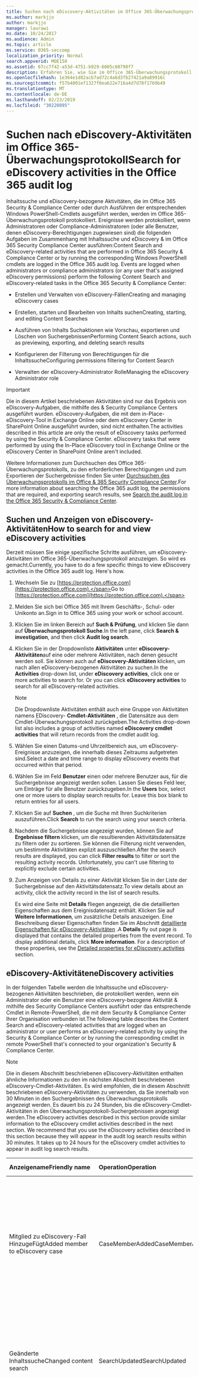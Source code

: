 ```yaml
---
title: Suchen nach eDiscovery-Aktivitäten im Office 365-Überwachungsprotokoll
ms.author: markjjo
author: markjjo
manager: laurawi
ms.date: 10/24/2017
ms.audience: Admin
ms.topic: article
ms.service: O365-seccomp
localization_priority: Normal
search.appverid: MOE150
ms.assetid: 67cc7f42-a53d-4751-b929-6005c80798f7
description: Erfahren Sie, wie Sie im Office 365-Überwachungsprotokoll nach Ereignissen suchen, die protokolliert werden, wenn Kompatibilitäts Administratoren Inhaltssuche und eDiscovery Case &amp; -Aufgaben im Security Compliance Center ausführen.
ms.openlocfilehash: 1e364e1d82acb7ad72c4a6d3fb27421a9a89916c
ms.sourcegitcommit: f57b4001ef1327f0ea622e716a4d7d78f1769b49
ms.translationtype: MT
ms.contentlocale: de-DE
ms.lasthandoff: 02/23/2019
ms.locfileid: "30220895"
---
```

# <a name="search-for-ediscovery-activities-in-the-office-365-audit-log"></a><span data-ttu-id="47566-103">Suchen nach eDiscovery-Aktivitäten im Office 365-Überwachungsprotokoll</span><span class="sxs-lookup"><span data-stu-id="47566-103">Search for eDiscovery activities in the Office 365 audit log</span></span>

<span data-ttu-id="47566-p101">Inhaltssuche und eDiscovery-bezogene Aktivitäten, die im Office 365 Security &amp; Compliance Center oder durch Ausführen der entsprechenden Windows PowerShell-Cmdlets ausgeführt werden, werden im Office 365-Überwachungsprotokoll protokolliert. Ereignisse werden protokolliert, wenn Administratoren oder Compliance-Administratoren (oder alle Benutzer, denen eDiscovery-Berechtigungen zugewiesen sind) die folgenden Aufgaben im Zusammenhang mit Inhaltssuche und eDiscovery &amp; im Office 365 Security Compliance Center ausführen:</span><span class="sxs-lookup"><span data-stu-id="47566-p101">Content Search and eDiscovery-related activities that are performed in Office 365 Security &amp; Compliance Center or by running the corresponding Windows PowerShell cmdlets are logged in the Office 365 audit log. Events are logged when administrators or compliance administrators (or any user that's assigned eDiscovery permissions) perform the following Content Search and eDiscovery-related tasks in the Office 365 Security &amp; Compliance Center:</span></span>
  
- <span data-ttu-id="47566-106">Erstellen und Verwalten von eDiscovery-Fällen</span><span class="sxs-lookup"><span data-stu-id="47566-106">Creating and managing eDiscovery cases</span></span>
    
- <span data-ttu-id="47566-107">Erstellen, starten und Bearbeiten von Inhalts suchen</span><span class="sxs-lookup"><span data-stu-id="47566-107">Creating, starting, and editing Content Searches</span></span>
    
- <span data-ttu-id="47566-108">Ausführen von Inhalts Suchaktionen wie Vorschau, exportieren und Löschen von Suchergebnissen</span><span class="sxs-lookup"><span data-stu-id="47566-108">Performing Content Search actions, such as previewing, exporting, and deleting search results</span></span>
    
- <span data-ttu-id="47566-109">Konfigurieren der Filterung von Berechtigungen für die Inhaltssuche</span><span class="sxs-lookup"><span data-stu-id="47566-109">Configuring permissions filtering for Content Search</span></span>
    
- <span data-ttu-id="47566-110">Verwalten der eDiscovery-Administrator Rolle</span><span class="sxs-lookup"><span data-stu-id="47566-110">Managing the eDiscovery Administrator role</span></span>
    
> [!IMPORTANT]
> <span data-ttu-id="47566-p102">Die in diesem Artikel beschriebenen Aktivitäten sind nur das Ergebnis von eDiscovery-Aufgaben, die mithilfe des &amp; Security Compliance Centers ausgeführt wurden. eDiscovery-Aufgaben, die mit dem in-Place-eDiscovery-Tool in Exchange Online oder dem eDiscovery Center in SharePoint Online ausgeführt wurden, sind nicht enthalten.</span><span class="sxs-lookup"><span data-stu-id="47566-p102">The activities described in this article are only the result of eDiscovery tasks performed by using the Security &amp; Compliance Center. eDiscovery tasks that were performed by using the In-Place eDiscovery tool in Exchange Online or the eDiscovery Center in SharePoint Online aren't included.</span></span> 
  
<span data-ttu-id="47566-113">Weitere Informationen zum Durchsuchen des Office 365-Überwachungsprotokolls, zu den erforderlichen Berechtigungen und zum Exportieren der Suchergebnisse finden Sie unter [Durchsuchen des Überwachungsprotokolls im Office &amp; 365 Security Compliance Center](search-the-audit-log-in-security-and-compliance.md).</span><span class="sxs-lookup"><span data-stu-id="47566-113">For more information about searching the Office 365 audit log, the permissions that are required, and exporting search results, see [Search the audit log in the Office 365 Security &amp; Compliance Center](search-the-audit-log-in-security-and-compliance.md).</span></span>
  
## <a name="how-to-search-for-and-view-ediscovery-activities"></a><span data-ttu-id="47566-114">Suchen und Anzeigen von eDiscovery-Aktivitäten</span><span class="sxs-lookup"><span data-stu-id="47566-114">How to search for and view eDiscovery activities</span></span>

<span data-ttu-id="47566-p103">Derzeit müssen Sie einige spezifische Schritte ausführen, um eDiscovery-Aktivitäten im Office 365-Überwachungsprotokoll anzuzeigen. So wird es gemacht.</span><span class="sxs-lookup"><span data-stu-id="47566-p103">Currently, you have to do a few specific things to view eDiscovery activities in the Office 365 audit log. Here's how.</span></span>
  
1. <span data-ttu-id="47566-117">Wechseln Sie zu [https://protection.office.com](https://protection.office.com).</span><span class="sxs-lookup"><span data-stu-id="47566-117">Go to [https://protection.office.com](https://protection.office.com).</span></span>
    
2. <span data-ttu-id="47566-118">Melden Sie sich bei Office 365 mit Ihrem Geschäfts-, Schul- oder Unikonto an.</span><span class="sxs-lookup"><span data-stu-id="47566-118">Sign in to Office 365 using your work or school account.</span></span>
    
3. <span data-ttu-id="47566-119">Klicken Sie im linken Bereich auf **Such &amp; Prüfung**, und klicken Sie dann auf **Überwachungsprotokoll Suche**.</span><span class="sxs-lookup"><span data-stu-id="47566-119">In the left pane, click **Search &amp; investigation**, and then click **Audit log search**.</span></span>
    
4. <span data-ttu-id="47566-p104">Klicken Sie in der Dropdownliste **Aktivitäten** unter **eDiscovery-Aktivitäten**auf eine oder mehrere Aktivitäten, nach denen gesucht werden soll. Sie können auch auf **eDiscovery-Aktivitäten** klicken, um nach allen eDiscovery-bezogenen Aktivitäten zu suchen.</span><span class="sxs-lookup"><span data-stu-id="47566-p104">In the **Activities** drop-down list, under **eDiscovery activities**, click one or more activities to search for. Or you can click **eDiscovery activities** to search for all eDiscovery-related activities.</span></span> 
    
    > [!NOTE]
    > <span data-ttu-id="47566-122">Die Dropdownliste Aktivitäten enthält auch eine Gruppe von Aktivitäten namens EDiscovery- **Cmdlet-Aktivitäten** , die Datensätze aus dem Cmdlet-Überwachungsprotokoll zurückgeben.</span><span class="sxs-lookup"><span data-stu-id="47566-122">The Activities drop-down list also includes a group of activities named **eDiscovery cmdlet activities** that will return records from the cmdlet audit log.</span></span> 
  
5.  <span data-ttu-id="47566-123">Wählen Sie einen Datums-und Uhrzeitbereich aus, um eDiscovery-Ereignisse anzuzeigen, die innerhalb dieses Zeitraums aufgetreten sind.</span><span class="sxs-lookup"><span data-stu-id="47566-123">Select a date and time range to display eDiscovery events that occurred within that period.</span></span> 
    
6. <span data-ttu-id="47566-p105">Wählen Sie im Feld **Benutzer** einen oder mehrere Benutzer aus, für die Suchergebnisse angezeigt werden sollen. Lassen Sie dieses Feld leer, um Einträge für alle Benutzer zurückzugeben.</span><span class="sxs-lookup"><span data-stu-id="47566-p105">In the **Users** box, select one or more users to display search results for. Leave this box blank to return entries for all users.</span></span> 
    
7. <span data-ttu-id="47566-126">Klicken Sie auf **Suchen** , um die Suche mit Ihren Suchkriterien auszuführen.</span><span class="sxs-lookup"><span data-stu-id="47566-126">Click **Search** to run the search using your search criteria.</span></span> 
    
8. <span data-ttu-id="47566-p106">Nachdem die Suchergebnisse angezeigt wurden, können Sie auf **Ergebnisse filtern** klicken, um die resultierenden Aktivitätsdatensätze zu filtern oder zu sortieren. Sie können die Filterung nicht verwenden, um bestimmte Aktivitäten explizit auszuschließen.</span><span class="sxs-lookup"><span data-stu-id="47566-p106">After the search results are displayed, you can click **Filter results** to filter or sort the resulting activity records. Unfortunately, you can't use filtering to explicitly exclude certain activities.</span></span> 
    
9. <span data-ttu-id="47566-129">Zum Anzeigen von Details zu einer Aktivität klicken Sie in der Liste der Suchergebnisse auf den Aktivitätsdatensatz.</span><span class="sxs-lookup"><span data-stu-id="47566-129">To view details about an activity, click the activity record in the list of search results.</span></span> 
    
    <span data-ttu-id="47566-p107">Es wird eine Seite mit **Details** fliegen angezeigt, die die detaillierten Eigenschaften aus dem Ereignisdatensatz enthält. Klicken Sie auf **Weitere Informationen**, um zusätzliche Details anzuzeigen. Eine Beschreibung dieser Eigenschaften finden Sie im Abschnitt [detaillierte Eigenschaften für eDiscovery-Aktivitäten](#detailed-properties-for-ediscovery-activities) .</span><span class="sxs-lookup"><span data-stu-id="47566-p107">A **Details** fly out page is displayed that contains the detailed properties from the event record. To display additional details, click **More information**. For a description of these properties, see the [Detailed properties for eDiscovery activities](#detailed-properties-for-ediscovery-activities) section.</span></span> 

  
## <a name="ediscovery-activities"></a><span data-ttu-id="47566-133">eDiscovery-Aktivitäten</span><span class="sxs-lookup"><span data-stu-id="47566-133">eDiscovery activities</span></span>

<span data-ttu-id="47566-134">In der folgenden Tabelle werden die Inhaltssuche und eDiscovery-bezogenen Aktivitäten beschrieben, die protokolliert werden, wenn ein Administrator oder ein Benutzer eine eDiscovery-bezogene Aktivität &amp; mithilfe des Security Compliance Centers ausführt oder das entsprechende Cmdlet in Remote-PowerShell, die mit dem Security &amp; Compliance Center Ihrer Organisation verbunden ist.</span><span class="sxs-lookup"><span data-stu-id="47566-134">The following table describes the Content Search and eDiscovery-related activities that are logged when an administrator or user performs an eDiscovery-related activity by using the Security &amp; Compliance Center or by running the corresponding cmdlet in remote PowerShell that's connected to your organization's Security &amp; Compliance Center.</span></span> 
  
> [!NOTE]
> <span data-ttu-id="47566-p108">Die in diesem Abschnitt beschriebenen eDiscovery-Aktivitäten enthalten ähnliche Informationen zu den im nächsten Abschnitt beschriebenen eDiscovery-Cmdlet-Aktivitäten. Es wird empfohlen, die in diesem Abschnitt beschriebenen eDiscovery-Aktivitäten zu verwenden, da Sie innerhalb von 30 Minuten in den Suchergebnissen des Überwachungsprotokolls angezeigt werden. Es dauert bis zu 24 Stunden, bis die eDiscovery-Cmdlet-Aktivitäten in den Überwachungsprotokoll-Suchergebnissen angezeigt werden.</span><span class="sxs-lookup"><span data-stu-id="47566-p108">The eDiscovery activities described in this section provide similar information to the eDiscovery cmdlet activities described in the next section. We recommend that you use the eDiscovery activities described in this section because they will appear in the audit log search results within 30 minutes. It takes up to 24 hours for the eDiscovery cmdlet activities to appear in audit log search results.</span></span> 
  
|<span data-ttu-id="47566-138">**Anzeigename**</span><span class="sxs-lookup"><span data-stu-id="47566-138">**Friendly name**</span></span>|<span data-ttu-id="47566-139">**Operation**</span><span class="sxs-lookup"><span data-stu-id="47566-139">**Operation**</span></span>|<span data-ttu-id="47566-140">**Entsprechendes Cmdlet**</span><span class="sxs-lookup"><span data-stu-id="47566-140">**Corresponding cmdlet**</span></span>|<span data-ttu-id="47566-141">**Beschreibung**</span><span class="sxs-lookup"><span data-stu-id="47566-141">**Description**</span></span>|
|:-----|:-----|:-----|:-----|
|<span data-ttu-id="47566-142">Mitglied zu eDiscovery-Fall HinzugeFügt</span><span class="sxs-lookup"><span data-stu-id="47566-142">Added member to eDiscovery case</span></span>  <br/> |<span data-ttu-id="47566-143">CaseMemberAdded</span><span class="sxs-lookup"><span data-stu-id="47566-143">CaseMemberAdded</span></span>  <br/> |<span data-ttu-id="47566-144">Add-ComplianceCaseMember</span><span class="sxs-lookup"><span data-stu-id="47566-144">Add-ComplianceCaseMember</span></span>  <br/> |<span data-ttu-id="47566-p109">Ein Benutzer wurde als Mitglied eines eDiscovery-Falls hinzugefügt. Als Mitglied eines Falls kann ein Benutzer verschiedene fallbezogene Aufgaben ausführen, je nachdem, ob ihm die erforderlichen Berechtigungen zugewiesen wurden.</span><span class="sxs-lookup"><span data-stu-id="47566-p109">A user was added as a member of an eDiscovery case. As a member of a case, a user can perform various case-related tasks depending on whether they have been assigned the necessary permissions.</span></span>  <br/> |
|<span data-ttu-id="47566-147">Geänderte Inhaltssuche</span><span class="sxs-lookup"><span data-stu-id="47566-147">Changed content search</span></span>  <br/> |<span data-ttu-id="47566-148">SearchUpdated</span><span class="sxs-lookup"><span data-stu-id="47566-148">SearchUpdated</span></span>  <br/> |<span data-ttu-id="47566-149">Set-ComplianceSearch</span><span class="sxs-lookup"><span data-stu-id="47566-149">Set-ComplianceSearch</span></span>  <br/> |<span data-ttu-id="47566-p110">Eine vorhandene Inhaltssuche wurde geändert. Zu den Änderungen gehört das Hinzufügen oder Entfernen von Inhaltsspeicherorten oder das Bearbeiten der Suchabfrage.</span><span class="sxs-lookup"><span data-stu-id="47566-p110">An existing content search was changed. Changes can include adding or removing content locations or editing the search query.</span></span>  <br/> |
|<span data-ttu-id="47566-152">Geänderte eDiscovery-Administrator Mitgliedschaft</span><span class="sxs-lookup"><span data-stu-id="47566-152">Changed eDiscovery administrator membership</span></span>  <br/> |<span data-ttu-id="47566-153">CaseAdminUpdated</span><span class="sxs-lookup"><span data-stu-id="47566-153">CaseAdminUpdated</span></span>  <br/> |<span data-ttu-id="47566-154">Update-eDiscoveryCaseAdmin</span><span class="sxs-lookup"><span data-stu-id="47566-154">Update-eDiscoveryCaseAdmin</span></span>  <br/> |<span data-ttu-id="47566-p111">Die Liste der eDiscovery-Administratoren in Ihrer Organisation wurde geändert. Diese Aktivität wird protokolliert, wenn die Liste der eDiscovery-Administratoren durch eine Gruppe neuer Benutzer ersetzt wird. Wenn ein einzelner Benutzer hinzugefügt oder entfernt wird, wird der CaseAdminAdded-Vorgang protokolliert.</span><span class="sxs-lookup"><span data-stu-id="47566-p111">The list of eDiscovery Administrators in your organization was changed. This activity is logged when the list of eDiscovery Administrators is replaced with a group of new users. If a single user is added or removed, the CaseAdminAdded operation is logged.</span></span>  <br/> |
|<span data-ttu-id="47566-158">Geänderter eDiscovery-Fall</span><span class="sxs-lookup"><span data-stu-id="47566-158">Changed eDiscovery case</span></span>  <br/> |<span data-ttu-id="47566-159">CaseUpdated</span><span class="sxs-lookup"><span data-stu-id="47566-159">CaseUpdated</span></span>  <br/> |<span data-ttu-id="47566-160">Set-ComplianceCase</span><span class="sxs-lookup"><span data-stu-id="47566-160">Set-ComplianceCase</span></span>  <br/> |<span data-ttu-id="47566-p112">Ein eDiscovery-Fall wurde geändert. Zu den Änderungen gehört das Schließen eines geöffneten Falls oder das erneute Öffnen eines geschlossenen Falls.</span><span class="sxs-lookup"><span data-stu-id="47566-p112">An eDiscovery case was changed. Changes include closing an open case or re-opening a closed case.</span></span>  <br/> |
|<span data-ttu-id="47566-163">Geänderte eDiscovery-Fall Mitgliedschaft</span><span class="sxs-lookup"><span data-stu-id="47566-163">Changed eDiscovery case membership</span></span>  <br/> |<span data-ttu-id="47566-164">CaseMemberUpdated</span><span class="sxs-lookup"><span data-stu-id="47566-164">CaseMemberUpdated</span></span>  <br/> |<span data-ttu-id="47566-165">Update-ComplianceCaseMember</span><span class="sxs-lookup"><span data-stu-id="47566-165">Update-ComplianceCaseMember</span></span>  <br/> |<span data-ttu-id="47566-p113">Die Mitgliedschaftsliste eines eDiscovery-Falls wurde geändert. Diese Aktivität wird protokolliert, wenn alle Mitglieder durch eine Gruppe neuer Benutzer ersetzt werden. Wenn ein einzelnes Element hinzugefügt oder entfernt wird, wird CaseMemberAdded-oder CaseMemberRemoved-Vorgang protokolliert.</span><span class="sxs-lookup"><span data-stu-id="47566-p113">The membership list of an eDiscovery case was changed. This activity is logged when all members are replaced with a group of new users. If a single member is added or removed, CaseMemberAdded or CaseMemberRemoved operation is logged.</span></span>  <br/> |
|<span data-ttu-id="47566-169">Filter für geänderte Suchberechtigungen</span><span class="sxs-lookup"><span data-stu-id="47566-169">Changed search permissions filter</span></span>  <br/> |<span data-ttu-id="47566-170">SearchPermissionUpdated</span><span class="sxs-lookup"><span data-stu-id="47566-170">SearchPermissionUpdated</span></span>  <br/> |<span data-ttu-id="47566-171">Set-ComplianceSecurityFilter</span><span class="sxs-lookup"><span data-stu-id="47566-171">Set-ComplianceSecurityFilter</span></span>  <br/> |<span data-ttu-id="47566-172">Ein Filter für Suchberechtigungen wurde geändert.</span><span class="sxs-lookup"><span data-stu-id="47566-172">A search permissions filter was changed.</span></span>  <br/> |
|<span data-ttu-id="47566-173">Geänderte Suchabfrage für eDiscovery Case Hold</span><span class="sxs-lookup"><span data-stu-id="47566-173">Changed search query for eDiscovery case hold</span></span>  <br/> |<span data-ttu-id="47566-174">HoldUpdated</span><span class="sxs-lookup"><span data-stu-id="47566-174">HoldUpdated</span></span>  <br/> |<span data-ttu-id="47566-175">Set-CaseHoldRule</span><span class="sxs-lookup"><span data-stu-id="47566-175">Set-CaseHoldRule</span></span>  <br/> |<span data-ttu-id="47566-p114">Eine abfragebasierte Aufbewahrung, die einem eDiscovery-Fall zugeordnet ist, wurde geändert. Zu den möglichen Änderungen gehört das Bearbeiten der Abfrage oder des Datumsbereichs für eine abfragebasierte Aufbewahrung.</span><span class="sxs-lookup"><span data-stu-id="47566-p114">A query-based hold associated with an eDiscovery case was changed. Possible changes include editing the query or date range for a query-based hold.</span></span>  <br/> |
|<span data-ttu-id="47566-178">Inhaltssuche-Vorschau Element heruntergeladen</span><span class="sxs-lookup"><span data-stu-id="47566-178">Content search preview item downloaded</span></span>  <br/> |<span data-ttu-id="47566-179">PreviewItemDownloaded</span><span class="sxs-lookup"><span data-stu-id="47566-179">PreviewItemDownloaded</span></span>  <br/> |<span data-ttu-id="47566-180">Nicht zutreffend</span><span class="sxs-lookup"><span data-stu-id="47566-180">N/A</span></span>  <br/> |<span data-ttu-id="47566-181">Ein Benutzer hat ein Element auf seinen lokalen Computer heruntergeladen (durch Klicken auf den Link zum **herunterladen des ursprünglichen Elements** ), wenn die Vorschau der Suchergebnisse angezeigt wird.</span><span class="sxs-lookup"><span data-stu-id="47566-181">A user downloaded an item to their local computer (by clicking the **Download original item** link) when previewing search results.</span></span>  <br/> |
|<span data-ttu-id="47566-182">Element der Inhaltssuche (Vorschau)</span><span class="sxs-lookup"><span data-stu-id="47566-182">Content search preview item listed</span></span>  <br/> |<span data-ttu-id="47566-183">PreviewItemListed</span><span class="sxs-lookup"><span data-stu-id="47566-183">PreviewItemListed</span></span>  <br/> |<span data-ttu-id="47566-184">Nicht zutreffend</span><span class="sxs-lookup"><span data-stu-id="47566-184">N/A</span></span>  <br/> |<span data-ttu-id="47566-185">Ein Benutzer hat auf **Vorschau der Such** Ergebnisse geklickt, um die Seite Vorschau der Suchergebnisse anzuzeigen, in der bis zu 1000 Elemente aus den Ergebnissen einer Inhaltssuche aufgelistet werden.</span><span class="sxs-lookup"><span data-stu-id="47566-185">A user clicked **Preview search results** to display the preview search results page, which lists up to 1000 items from the results of a Content Search.</span></span>  <br/> |
|<span data-ttu-id="47566-186">Vorschau Element der Inhaltssuche angezeigt</span><span class="sxs-lookup"><span data-stu-id="47566-186">Content search preview item viewed</span></span>  <br/> |<span data-ttu-id="47566-187">PreviewItemRendered</span><span class="sxs-lookup"><span data-stu-id="47566-187">PreviewItemRendered</span></span>  <br/> |<span data-ttu-id="47566-188">Nicht zutreffend</span><span class="sxs-lookup"><span data-stu-id="47566-188">N/A</span></span>  <br/> |<span data-ttu-id="47566-189">Ein eDiscovery-Manager hat ein Element durch Klicken bei der Vorschau der Suchergebnisse angezeigt.</span><span class="sxs-lookup"><span data-stu-id="47566-189">An eDiscovery manager viewed an item by clicking it when previewing search results.</span></span>  <br/> |
|<span data-ttu-id="47566-190">Erstellte Inhaltssuche</span><span class="sxs-lookup"><span data-stu-id="47566-190">Created content search</span></span>  <br/> |<span data-ttu-id="47566-191">SearchCreated</span><span class="sxs-lookup"><span data-stu-id="47566-191">SearchCreated</span></span>  <br/> |<span data-ttu-id="47566-192">New-ComplianceSearch</span><span class="sxs-lookup"><span data-stu-id="47566-192">New-ComplianceSearch</span></span>  <br/> |<span data-ttu-id="47566-193">Es wurde eine neue Inhaltssuche erstellt.</span><span class="sxs-lookup"><span data-stu-id="47566-193">A new content search was created.</span></span>  <br/> |
|<span data-ttu-id="47566-194">Erstellter eDiscovery-Administrator</span><span class="sxs-lookup"><span data-stu-id="47566-194">Created eDiscovery administrator</span></span>  <br/> |<span data-ttu-id="47566-195">CaseAdminAdded</span><span class="sxs-lookup"><span data-stu-id="47566-195">CaseAdminAdded</span></span>  <br/> |<span data-ttu-id="47566-196">Add-eDiscoveryCaseAdmin</span><span class="sxs-lookup"><span data-stu-id="47566-196">Add-eDiscoveryCaseAdmin</span></span>  <br/> |<span data-ttu-id="47566-197">Ein Benutzer wurde als eDiscovery-Administrator in der Organisation hinzugefügt.</span><span class="sxs-lookup"><span data-stu-id="47566-197">A user was added as an eDiscovery Administrator in the organization.</span></span>  <br/> |
|<span data-ttu-id="47566-198">Erstellter eDiscovery-Fall</span><span class="sxs-lookup"><span data-stu-id="47566-198">Created eDiscovery case</span></span>  <br/> |<span data-ttu-id="47566-199">CaseAdded</span><span class="sxs-lookup"><span data-stu-id="47566-199">CaseAdded</span></span>  <br/> |<span data-ttu-id="47566-200">New-ComplianceCase</span><span class="sxs-lookup"><span data-stu-id="47566-200">New-ComplianceCase</span></span>  <br/> |<span data-ttu-id="47566-p115">Ein eDiscovery-Fall wurde erstellt. Wenn ein Fall erstellt wird, müssen Sie ihm nur einen Namen geben. Weitere fallbezogene Aufgaben wie das Hinzufügen von Elementen, das Erstellen von Haltebereichen und das Erstellen von Inhalts suchen, die mit dem Fall verbunden sind, führen dazu, dass zusätzliche Ereignisse protokolliert werden.</span><span class="sxs-lookup"><span data-stu-id="47566-p115">An eDiscovery case was created. When a case is created, you only have to give it a name. Other case-related tasks such as adding members, creating holds, and creating content searches associated with the case result in additional events being logged.</span></span>  <br/> |
|<span data-ttu-id="47566-204">Filter für erstellte Suchberechtigungen</span><span class="sxs-lookup"><span data-stu-id="47566-204">Created search permissions filter</span></span>  <br/> |<span data-ttu-id="47566-205">SearchPermissionCreated</span><span class="sxs-lookup"><span data-stu-id="47566-205">SearchPermissionCreated</span></span>  <br/> |<span data-ttu-id="47566-206">New-ComplianceSecurityFilter</span><span class="sxs-lookup"><span data-stu-id="47566-206">New-ComplianceSecurityFilter</span></span>  <br/> |<span data-ttu-id="47566-207">Ein Filter für Suchberechtigungen wurde erstellt.</span><span class="sxs-lookup"><span data-stu-id="47566-207">A search permissions filter was created.</span></span>  <br/> |
|<span data-ttu-id="47566-208">Erstellte Suchabfrage für eDiscovery Case Hold</span><span class="sxs-lookup"><span data-stu-id="47566-208">Created search query for eDiscovery case hold</span></span>  <br/> |<span data-ttu-id="47566-209">HoldCreated</span><span class="sxs-lookup"><span data-stu-id="47566-209">HoldCreated</span></span>  <br/> |<span data-ttu-id="47566-210">New-CaseHoldRule</span><span class="sxs-lookup"><span data-stu-id="47566-210">New-CaseHoldRule</span></span>  <br/> |<span data-ttu-id="47566-211">Es wurde eine abfragebasierte Aufbewahrungszeit erstellt, die einem eDiscovery-Fall zugeordnet ist.</span><span class="sxs-lookup"><span data-stu-id="47566-211">A query-based hold associated with an eDiscovery case was created.</span></span>  <br/> |
|<span data-ttu-id="47566-212">Gelöschte Inhaltssuche</span><span class="sxs-lookup"><span data-stu-id="47566-212">Deleted content search</span></span>  <br/> |<span data-ttu-id="47566-213">SearchRemoved</span><span class="sxs-lookup"><span data-stu-id="47566-213">SearchRemoved</span></span>  <br/> |<span data-ttu-id="47566-214">Remove-ComplianceSearch</span><span class="sxs-lookup"><span data-stu-id="47566-214">Remove-ComplianceSearch</span></span>  <br/> |<span data-ttu-id="47566-215">Eine vorhandene Inhaltssuche wurde gelöscht.</span><span class="sxs-lookup"><span data-stu-id="47566-215">An existing content search was deleted.</span></span>  <br/> |
|<span data-ttu-id="47566-216">Gelöschter eDiscovery-Administrator</span><span class="sxs-lookup"><span data-stu-id="47566-216">Deleted eDiscovery administrator</span></span>  <br/> |<span data-ttu-id="47566-217">CaseAdminRemoved</span><span class="sxs-lookup"><span data-stu-id="47566-217">CaseAdminRemoved</span></span>  <br/> |<span data-ttu-id="47566-218">Remove-eDiscoveryCaseAdmin</span><span class="sxs-lookup"><span data-stu-id="47566-218">Remove-eDiscoveryCaseAdmin</span></span>  <br/> |<span data-ttu-id="47566-219">Ein eDiscovery-Administrator wurde aus Ihrer Organisation gelöscht.</span><span class="sxs-lookup"><span data-stu-id="47566-219">An eDiscovery Administrator was deleted from your organization.</span></span>  <br/> |
|<span data-ttu-id="47566-220">Gelöschter eDiscovery-Fall</span><span class="sxs-lookup"><span data-stu-id="47566-220">Deleted eDiscovery case</span></span>  <br/> |<span data-ttu-id="47566-221">CaseRemoved</span><span class="sxs-lookup"><span data-stu-id="47566-221">CaseRemoved</span></span>  <br/> |<span data-ttu-id="47566-222">Remove-ComplianceCase</span><span class="sxs-lookup"><span data-stu-id="47566-222">Remove-ComplianceCase</span></span>  <br/> |<span data-ttu-id="47566-p116">Ein eDiscovery-Fall wurde gelöscht. Beachten Sie, dass jeder mit der Anfrage verknüpfte Aufbewahrungsbereich entfernt werden muss, bevor der Fall gelöscht werden kann.</span><span class="sxs-lookup"><span data-stu-id="47566-p116">An eDiscovery case was deleted. Note that any hold associated with the case has to be removed before the case can be deleted.</span></span>  <br/> |
|<span data-ttu-id="47566-225">Filter für gelöschte Suchberechtigungen</span><span class="sxs-lookup"><span data-stu-id="47566-225">Deleted search permissions filter</span></span>  <br/> |<span data-ttu-id="47566-226">SearchPermissionRemoved</span><span class="sxs-lookup"><span data-stu-id="47566-226">SearchPermissionRemoved</span></span>  <br/> |<span data-ttu-id="47566-227">Remove-ComplianceSecurityFilter</span><span class="sxs-lookup"><span data-stu-id="47566-227">Remove-ComplianceSecurityFilter</span></span>  <br/> |<span data-ttu-id="47566-228">Ein Filter für Suchberechtigungen wurde gelöscht.</span><span class="sxs-lookup"><span data-stu-id="47566-228">A search permissions filter was deleted.</span></span>  <br/> |
|<span data-ttu-id="47566-229">Gelöschte Suchabfrage für eDiscovery Case Hold</span><span class="sxs-lookup"><span data-stu-id="47566-229">Deleted search query for eDiscovery case hold</span></span>  <br/> |<span data-ttu-id="47566-230">HoldRemoved</span><span class="sxs-lookup"><span data-stu-id="47566-230">HoldRemoved</span></span>  <br/> |<span data-ttu-id="47566-231">Remove-CaseHoldRule</span><span class="sxs-lookup"><span data-stu-id="47566-231">Remove-CaseHoldRule</span></span>  <br/> |<span data-ttu-id="47566-p117">Ein abfragebasierter Speicher, der einem eDiscovery-Fall zugeordnet ist, wurde gelöscht. Das Entfernen der Abfrage aus dem Haltebereich ist häufig das Ergebnis des Löschens eines haltebereichs. Wenn ein Hold-oder eine Hold-Abfrage gelöscht wird, werden die in der Warteschleife befindlichen inhaltsspeicherorte freigegeben.</span><span class="sxs-lookup"><span data-stu-id="47566-p117">A query-based hold associated with an eDiscovery case was deleted. Removing the query from the hold is often the result of deleting a hold. When a hold or a hold query are deleted, the content locations that were on hold are released.</span></span>  <br/> |
|<span data-ttu-id="47566-235">HeruntergeLadener Export der Inhaltssuche</span><span class="sxs-lookup"><span data-stu-id="47566-235">Downloaded export of content search</span></span>  <br/> |<span data-ttu-id="47566-236">SearchExportDownloaded</span><span class="sxs-lookup"><span data-stu-id="47566-236">SearchExportDownloaded</span></span>  <br/> |<span data-ttu-id="47566-237">Nicht zutreffend</span><span class="sxs-lookup"><span data-stu-id="47566-237">N/A</span></span>  <br/> |<span data-ttu-id="47566-p118">Ein Benutzer hat die Ergebnisse einer Inhaltssuche auf den lokalen Computer heruntergeladen. Beachten Sie, dass ein **gestarteter Export der Inhaltssuche** initiiert werden muss, bevor Suchergebnisse heruntergeladen werden können.</span><span class="sxs-lookup"><span data-stu-id="47566-p118">A user downloaded the results of a content search to their local computer. Note that a **Started export of content search** activity has to be initiated before search results can be downloaded.  </span></span><br/> |
|<span data-ttu-id="47566-240">Vorschau der Ergebnisse der Inhaltssuche</span><span class="sxs-lookup"><span data-stu-id="47566-240">Previewed results of content search</span></span>  <br/> |<span data-ttu-id="47566-241">SearchPreviewed</span><span class="sxs-lookup"><span data-stu-id="47566-241">SearchPreviewed</span></span>  <br/> |<span data-ttu-id="47566-242">Nicht zutreffend</span><span class="sxs-lookup"><span data-stu-id="47566-242">N/A</span></span>  <br/> |<span data-ttu-id="47566-243">Ein Benutzer hat eine Vorschau der Ergebnisse einer Inhaltssuche angezeigt.</span><span class="sxs-lookup"><span data-stu-id="47566-243">A user previewed the results of a content search.</span></span>  <br/> |
|<span data-ttu-id="47566-244">Bereinigte Ergebnisse der Inhaltssuche</span><span class="sxs-lookup"><span data-stu-id="47566-244">Purged results of content search</span></span>  <br/> |<span data-ttu-id="47566-245">SearchResultsPurged</span><span class="sxs-lookup"><span data-stu-id="47566-245">SearchResultsPurged</span></span>  <br/> |<span data-ttu-id="47566-246">New-ComplianceSearchAction</span><span class="sxs-lookup"><span data-stu-id="47566-246">New-ComplianceSearchAction</span></span>  <br/> |<span data-ttu-id="47566-247">Ein Benutzer hat die Ergebnisse einer Inhaltssuche gelöscht, indem er den Befehl **New-ComplianceSearchAction-Purge** ausführt.</span><span class="sxs-lookup"><span data-stu-id="47566-247">A user purged the results of a Content Search by running the **New-ComplianceSearchAction -Purge** command.</span></span>  <br/> |
|<span data-ttu-id="47566-248">Analyse der Inhaltssuche entfernt</span><span class="sxs-lookup"><span data-stu-id="47566-248">Removed analysis of content search</span></span>  <br/> |<span data-ttu-id="47566-249">RemovedSearchResultsSentToZoom</span><span class="sxs-lookup"><span data-stu-id="47566-249">RemovedSearchResultsSentToZoom</span></span>  <br/> |<span data-ttu-id="47566-250">Remove-ComplianceSearchAction</span><span class="sxs-lookup"><span data-stu-id="47566-250">Remove-ComplianceSearchAction</span></span>  <br/> |<span data-ttu-id="47566-p119">Eine Inhaltssuche Prepare-Aktion (zur Vorbereitung der Suchergebnisse für Office 365 Advanced eDiscovery) wurde gelöscht. Wenn die Vorbereitungs Aktion weniger als zwei Wochen alt war, wurden die Suchergebnisse, die für Advanced eDiscovery vorbereitet wurden, aus dem Microsoft Azure-Speicherbereich gelöscht. Wenn die Vorbereitungs Aktion älter als 2 Wochen war, gibt dieses Ereignis an, dass nur die entsprechende Vorbereitungs Aktion gelöscht wurde.</span><span class="sxs-lookup"><span data-stu-id="47566-p119">A content search prepare action (to prepare search results for Office 365 Advanced eDiscovery) was deleted. If the preparation action was less than two weeks old, the search results that were prepared for Advanced eDiscovery were deleted from the Microsoft Azure storage area. If the preparation action was older than 2 weeks, then this event indicates that only the corresponding preparation action was deleted.</span></span>  <br/> |
|<span data-ttu-id="47566-254">Export der Inhaltssuche entfernt</span><span class="sxs-lookup"><span data-stu-id="47566-254">Removed export of content search</span></span>  <br/> |<span data-ttu-id="47566-255">RemovedSearchExported</span><span class="sxs-lookup"><span data-stu-id="47566-255">RemovedSearchExported</span></span>  <br/> |<span data-ttu-id="47566-256">Remove-ComplianceSearchAction</span><span class="sxs-lookup"><span data-stu-id="47566-256">Remove-ComplianceSearchAction</span></span>  <br/> |<span data-ttu-id="47566-p120">Eine Exportaktion für Inhaltssuche wurde gelöscht. Wenn die Exportaktion weniger als zwei Wochen alt war, wurden die Suchergebnisse, die in den Microsoft Azure-Speicherbereich hochgeladen wurden, gelöscht. Wenn die Exportaktion älter als 2 Wochen war, gibt dieses Ereignis an, dass nur die entsprechende Exportaktion gelöscht wurde.</span><span class="sxs-lookup"><span data-stu-id="47566-p120">A content search export action was deleted. If the export action was less than two weeks old, the search results that were uploaded to the Microsoft Azure storage area were deleted. If the export action was older than 2 weeks, then this event indicates that only the corresponding export action was deleted.</span></span>  <br/> |
|<span data-ttu-id="47566-260">Entferntes Element aus eDiscovery-Fall</span><span class="sxs-lookup"><span data-stu-id="47566-260">Removed member from eDiscovery case</span></span>  <br/> |<span data-ttu-id="47566-261">CaseMemberRemoved</span><span class="sxs-lookup"><span data-stu-id="47566-261">CaseMemberRemoved</span></span>  <br/> |<span data-ttu-id="47566-262">Remove-ComplianceCaseMember</span><span class="sxs-lookup"><span data-stu-id="47566-262">Remove-ComplianceCaseMember</span></span>  <br/> |<span data-ttu-id="47566-263">Ein Benutzer wurde als Mitglied eines eDiscovery-Falls entfernt.</span><span class="sxs-lookup"><span data-stu-id="47566-263">A user was removed as a member of an eDiscovery case.</span></span>  <br/> |
|<span data-ttu-id="47566-264">Vorschau Ergebnisse der Inhaltssuche entfernt</span><span class="sxs-lookup"><span data-stu-id="47566-264">Removed preview results of content search</span></span>  <br/> |<span data-ttu-id="47566-265">RemovedSearchPreviewed</span><span class="sxs-lookup"><span data-stu-id="47566-265">RemovedSearchPreviewed</span></span>  <br/> |<span data-ttu-id="47566-266">Remove-ComplianceSearchAction</span><span class="sxs-lookup"><span data-stu-id="47566-266">Remove-ComplianceSearchAction</span></span>  <br/> |<span data-ttu-id="47566-267">Eine Vorschau Aktion der Inhaltssuche wurde gelöscht.</span><span class="sxs-lookup"><span data-stu-id="47566-267">A content search preview action was deleted.</span></span>  <br/> |
|<span data-ttu-id="47566-268">Entfernen der Aufräumaktion für die Inhaltssuche</span><span class="sxs-lookup"><span data-stu-id="47566-268">Removed purge action performed on content search</span></span>  <br/> |<span data-ttu-id="47566-269">RemovedSearchResultsPurged</span><span class="sxs-lookup"><span data-stu-id="47566-269">RemovedSearchResultsPurged</span></span>  <br/> |<span data-ttu-id="47566-270">Remove-ComplianceSearchAction</span><span class="sxs-lookup"><span data-stu-id="47566-270">Remove-ComplianceSearchAction</span></span>  <br/> |<span data-ttu-id="47566-271">Eine Inhaltssuche-Löschaktion wurde gelöscht.</span><span class="sxs-lookup"><span data-stu-id="47566-271">A content search purge action was deleted.</span></span>  <br/> |
|<span data-ttu-id="47566-272">Suchbericht entfernt</span><span class="sxs-lookup"><span data-stu-id="47566-272">Removed search report</span></span>  <br/> |<span data-ttu-id="47566-273">SearchReportRemoved</span><span class="sxs-lookup"><span data-stu-id="47566-273">SearchReportRemoved</span></span>  <br/> |<span data-ttu-id="47566-274">Remove-ComplianceSearchAction</span><span class="sxs-lookup"><span data-stu-id="47566-274">Remove-ComplianceSearchAction</span></span>  <br/> |<span data-ttu-id="47566-275">Die Aktion Exportbericht für Inhaltssuche wurde gelöscht.</span><span class="sxs-lookup"><span data-stu-id="47566-275">A content search export report action was deleted.</span></span>  <br/> |
|<span data-ttu-id="47566-276">Analyse der Inhaltssuche gestartet</span><span class="sxs-lookup"><span data-stu-id="47566-276">Started analysis of content search</span></span>  <br/> |<span data-ttu-id="47566-277">SearchResultsSentToZoom</span><span class="sxs-lookup"><span data-stu-id="47566-277">SearchResultsSentToZoom</span></span>  <br/> |<span data-ttu-id="47566-278">New-ComplianceSearchAction</span><span class="sxs-lookup"><span data-stu-id="47566-278">New-ComplianceSearchAction</span></span>  <br/> |<span data-ttu-id="47566-279">Die Ergebnisse einer Inhaltssuche wurden für die Analyse in Advanced eDiscovery vorbereitet.</span><span class="sxs-lookup"><span data-stu-id="47566-279">The results of a content search were prepared for analysis in Advanced eDiscovery.</span></span>  <br/> |
|<span data-ttu-id="47566-280">Inhaltssuche gestartet</span><span class="sxs-lookup"><span data-stu-id="47566-280">Started content search</span></span>  <br/> |<span data-ttu-id="47566-281">SearchStarted</span><span class="sxs-lookup"><span data-stu-id="47566-281">SearchStarted</span></span>  <br/> |<span data-ttu-id="47566-282">Start-ComplianceSearch</span><span class="sxs-lookup"><span data-stu-id="47566-282">Start-ComplianceSearch</span></span>  <br/> |<span data-ttu-id="47566-p121">Eine Inhaltssuche wurde gestartet. Wenn Sie eine Inhaltssuche mithilfe der Security &amp; Compliance Center-Benutzeroberfläche erstellen oder ändern, wird die Suche automatisch gestartet. Wenn Sie eine Suche mithilfe des Cmdlets **New-ComplianceSearch** oder **Set-ComplianceSearch** erstellen oder ändern, müssen Sie das Cmdlet **Start-ComplianceSearch** ausführen, um die Suche zu starten.</span><span class="sxs-lookup"><span data-stu-id="47566-p121">A content search was started. When you create or change a content search by using the Security &amp; Compliance Center GUI, the search is automatically started. If you create or change a search by using the **New-ComplianceSearch** or **Set-ComplianceSearch** cmdlet, you have to run the **Start-ComplianceSearch** cmdlet to start the search.  </span></span><br/> |
|<span data-ttu-id="47566-286">Export der Inhaltssuche gestartet</span><span class="sxs-lookup"><span data-stu-id="47566-286">Started export of content search</span></span>  <br/> |<span data-ttu-id="47566-287">SearchExported</span><span class="sxs-lookup"><span data-stu-id="47566-287">SearchExported</span></span>  <br/> |<span data-ttu-id="47566-288">New-ComplianceSearchAction</span><span class="sxs-lookup"><span data-stu-id="47566-288">New-ComplianceSearchAction</span></span>  <br/> |<span data-ttu-id="47566-289">Ein Benutzer hat die Ergebnisse einer Inhaltssuche exportiert.</span><span class="sxs-lookup"><span data-stu-id="47566-289">A user exported the results of a content search.</span></span>  <br/> |
|<span data-ttu-id="47566-290">Exportbericht gestartet</span><span class="sxs-lookup"><span data-stu-id="47566-290">Started export report</span></span>  <br/> |<span data-ttu-id="47566-291">SearchReport</span><span class="sxs-lookup"><span data-stu-id="47566-291">SearchReport</span></span>  <br/> |<span data-ttu-id="47566-292">New-ComplianceSearchAction</span><span class="sxs-lookup"><span data-stu-id="47566-292">New-ComplianceSearchAction</span></span>  <br/> |<span data-ttu-id="47566-293">Ein Benutzer hat einen Inhalts Suchbericht exportiert.</span><span class="sxs-lookup"><span data-stu-id="47566-293">A user exported a content search report.</span></span>  <br/> |
|<span data-ttu-id="47566-294">Angehaltene Inhaltssuche</span><span class="sxs-lookup"><span data-stu-id="47566-294">Stopped content search</span></span>  <br/> |<span data-ttu-id="47566-295">SearchStopped</span><span class="sxs-lookup"><span data-stu-id="47566-295">SearchStopped</span></span>  <br/> |<span data-ttu-id="47566-296">Stop-ComplianceSearch</span><span class="sxs-lookup"><span data-stu-id="47566-296">Stop-ComplianceSearch</span></span>  <br/> |<span data-ttu-id="47566-297">Ein Benutzer hat eine Inhaltssuche angehalten.</span><span class="sxs-lookup"><span data-stu-id="47566-297">A user stopped a content search.</span></span>  <br/> |
  
## <a name="ediscovery-cmdlet-activities"></a><span data-ttu-id="47566-298">eDiscovery-Cmdlet-Aktivitäten</span><span class="sxs-lookup"><span data-stu-id="47566-298">eDiscovery cmdlet activities</span></span>

<span data-ttu-id="47566-p122">In der folgenden Tabelle sind die Cmdlet-Überwachungsprotokolldatensätze aufgeführt, die protokolliert werden, wenn ein Administrator oder ein Benutzer eine eDiscovery- &amp; bezogene Aktivität mithilfe des Security Compliance Centers oder durch Ausführen des entsprechenden Cmdlets in der Remote-PowerShell ausführt, die mit dem Security &amp; Compliance Center Ihrer Organisation verbunden. Beachten Sie, dass die detaillierten Informationen im Überwachungsprotokoll für die in dieser Tabelle aufgeführten Cmdlet-Aktivitäten und die im vorherigen Abschnitt beschriebenen eDiscovery-Aktivitäten unterschiedlich sind.</span><span class="sxs-lookup"><span data-stu-id="47566-p122">The following table lists the cmdlet audit log records that are logged when an administrator or user performs an eDiscovery-related activity by using the Security &amp; Compliance Center or by running the corresponding cmdlet in remote PowerShell that's connected to your organization's Security &amp; Compliance Center. Note that the detailed information in the audit log record is different for the cmdlet activities listed in this table and the eDiscovery activities described in the previous section.</span></span> 
  
<span data-ttu-id="47566-301">Wie bereits erwähnt, dauert es bis zu 24 Stunden, bis die eDiscovery-Cmdlet-Aktivitäten in den Suchergebnissen des Überwachungsprotokolls angezeigt werden.</span><span class="sxs-lookup"><span data-stu-id="47566-301">As previously stated, it takes up to 24 hours for eDiscovery cmdlet activities to appear in the audit log search results.</span></span>
  
> [!TIP]
> <span data-ttu-id="47566-p123">Die Cmdlets in der Spalte **Vorgang** in der folgenden Tabelle sind mit dem entsprechenden Cmdlet-Hilfethema auf TechNet verknüpft. Eine Beschreibung der verfügbaren Parameter für die einzelnen Cmdlets finden Sie im Hilfethema zum Cmdlet. Der Parameter und der Parameterwert, die mit einem Cmdlet verwendet wurden, sind im Überwachungsprotokolleintrag für jede zu protokollierende eDiscovery-Cmdlet-Aktivität enthalten.</span><span class="sxs-lookup"><span data-stu-id="47566-p123">The cmdlets in the **Operation** column in the following table are linked to the corresponding cmdlet help topic on TechNet. Go to the cmdlet help topic for a description of the available parameters for each cmdlet. The parameter and the parameter value that were used with a cmdlet are included in the audit log entry for each eDiscovery cmdlet activity that's logged.</span></span> 
  
|<span data-ttu-id="47566-305">**Anzeigename**</span><span class="sxs-lookup"><span data-stu-id="47566-305">**Friendly name**</span></span>|<span data-ttu-id="47566-306">**Operation (Cmdlet)**</span><span class="sxs-lookup"><span data-stu-id="47566-306">**Operation (cmdlet)**</span></span>|<span data-ttu-id="47566-307">**Beschreibung**</span><span class="sxs-lookup"><span data-stu-id="47566-307">**Description**</span></span>|
|:-----|:-----|:-----|
|<span data-ttu-id="47566-308">Erstellter Speicher im eDiscovery-Fall</span><span class="sxs-lookup"><span data-stu-id="47566-308">Created hold in eDiscovery case</span></span>  <br/> |[<span data-ttu-id="47566-309">New-CaseHoldPolicy</span><span class="sxs-lookup"><span data-stu-id="47566-309">New-CaseHoldPolicy</span></span>](https://go.microsoft.com/fwlink/p/?LinkId=823813) <br/> |<span data-ttu-id="47566-p124">Für einen eDiscovery-Fall wurde ein Speicher erstellt. Ein Haltebereich kann mit oder ohne Angabe einer Inhaltsquelle erstellt werden. Wenn Inhaltsquellen angegeben werden, werden Sie im Überwachungsprotokolleintrag identifiziert.</span><span class="sxs-lookup"><span data-stu-id="47566-p124">A hold was created for an eDiscovery case. A hold can be created with or without specifying a content source. If content sources are specified, they'll be identified in the audit log entry.</span></span>  <br/> |
|<span data-ttu-id="47566-313">Aufbewahrungszeit aus eDiscovery-Fall gelöscht</span><span class="sxs-lookup"><span data-stu-id="47566-313">Deleted hold from eDiscovery case</span></span>  <br/> |[<span data-ttu-id="47566-314">Remove-CaseHoldPolicy</span><span class="sxs-lookup"><span data-stu-id="47566-314">Remove-CaseHoldPolicy</span></span>](https://go.microsoft.com/fwlink/p/?LinkId=823814) <br/> |<span data-ttu-id="47566-p125">Ein mit einem eDiscovery-Fall verknüpfter Speicher wurde gelöscht. Durch das Löschen eines Haltestatus werden alle inhaltsspeicherorte aus dem Haltebereich freigegeben. Durch das Löschen des haltebereichs werden auch die mit dem Haltebereich verknüpften Case Hold-Regeln gelöscht (siehe **Remove-CaseHoldRule** unten).</span><span class="sxs-lookup"><span data-stu-id="47566-p125">A hold that is associated with an eDiscovery case was deleted. Deleting a hold releases all of the content locations from the hold. Deleting the hold also results in deleting the case hold rules associated with the hold (see **Remove-CaseHoldRule** below).  </span></span><br/> |
|<span data-ttu-id="47566-318">Haltestatus in eDiscovery-Fall geändert</span><span class="sxs-lookup"><span data-stu-id="47566-318">Changed hold in eDiscovery case</span></span>  <br/> |[<span data-ttu-id="47566-319">Set-CaseHoldPolicy</span><span class="sxs-lookup"><span data-stu-id="47566-319">Set-CaseHoldPolicy</span></span>](https://go.microsoft.com/fwlink/p/?LinkId=823815) <br/> |<span data-ttu-id="47566-p126">Ein mit einer eDiscovery verknüpfter Haltebereich wurde geändert. Zu den möglichen Änderungen gehört das Hinzufügen oder Entfernen von Inhaltsspeicherorten oder das Deaktivieren des haltebereichs.</span><span class="sxs-lookup"><span data-stu-id="47566-p126">A hold that is associated with an eDiscovery was changed. Possible changes include adding or removing content locations or turning off (disabling) the hold.</span></span>  <br/> |
|<span data-ttu-id="47566-322">Erstellte Suchabfrage für eDiscovery Case Hold</span><span class="sxs-lookup"><span data-stu-id="47566-322">Created search query for eDiscovery case hold</span></span>  <br/> |[<span data-ttu-id="47566-323">New-CaseHoldRule</span><span class="sxs-lookup"><span data-stu-id="47566-323">New-CaseHoldRule</span></span>](https://go.microsoft.com/fwlink/p/?LinkId=823816) <br/> |<span data-ttu-id="47566-324">Es wurde eine abfragebasierte Aufbewahrungszeit erstellt, die einem eDiscovery-Fall zugeordnet ist.</span><span class="sxs-lookup"><span data-stu-id="47566-324">A query-based hold associated with an eDiscovery case was created.</span></span>  <br/> |
|<span data-ttu-id="47566-325">Gelöschte Suchabfrage für eDiscovery Case Hold</span><span class="sxs-lookup"><span data-stu-id="47566-325">Deleted search query for eDiscovery case hold</span></span>  <br/> |[<span data-ttu-id="47566-326">Remove-CaseHoldRule</span><span class="sxs-lookup"><span data-stu-id="47566-326">Remove-CaseHoldRule</span></span>](https://go.microsoft.com/fwlink/p/?LinkId=823820) <br/> |<span data-ttu-id="47566-p127">Ein abfragebasierter Speicher, der einem eDiscovery-Fall zugeordnet ist, wurde gelöscht. Das Entfernen der Abfrage aus dem Haltebereich ist häufig das Ergebnis des Löschens eines haltebereichs. Wenn ein Hold-oder eine Hold-Abfrage gelöscht wird, werden die in der Warteschleife befindlichen inhaltsspeicherorte freigegeben.</span><span class="sxs-lookup"><span data-stu-id="47566-p127">A query-based hold associated with an eDiscovery case was deleted. Removing the query from the hold is often the result of deleting a hold. When a hold or a hold query are deleted, the content locations that were on hold are released.</span></span>  <br/> |
|<span data-ttu-id="47566-330">Geänderte Suchabfrage für eDiscovery Case Hold</span><span class="sxs-lookup"><span data-stu-id="47566-330">Changed search query for eDiscovery case hold</span></span>  <br/> |[<span data-ttu-id="47566-331">Set-CaseHoldRule</span><span class="sxs-lookup"><span data-stu-id="47566-331">Set-CaseHoldRule</span></span>](https://go.microsoft.com/fwlink/p/?LinkId=823819) <br/> |<span data-ttu-id="47566-p128">Eine abfragebasierte Aufbewahrung, die einem eDiscovery-Fall zugeordnet ist, wurde geändert. Zu den möglichen Änderungen gehört das Bearbeiten der Abfrage oder des Datumsbereichs für eine abfragebasierte Aufbewahrung.</span><span class="sxs-lookup"><span data-stu-id="47566-p128">A query-based hold associated with an eDiscovery case was changed. Possible changes include editing the query or date range for a query-based hold.</span></span>  <br/> |
|<span data-ttu-id="47566-334">Erstellter eDiscovery-Fall</span><span class="sxs-lookup"><span data-stu-id="47566-334">Created eDiscovery case</span></span>  <br/> |[<span data-ttu-id="47566-335">New-ComplianceCase</span><span class="sxs-lookup"><span data-stu-id="47566-335">New-ComplianceCase</span></span>](https://go.microsoft.com/fwlink/p/?LinkId=823842) <br/> |<span data-ttu-id="47566-p129">Ein eDiscovery-Fall wurde erstellt. Wenn ein Fall erstellt wird, müssen Sie ihm nur einen Namen geben. Weitere fallbezogene Aufgaben wie das Hinzufügen von Elementen, das Erstellen von Haltebereichen und das Erstellen von Inhalts suchen, die mit dem Fall verbunden sind, führen dazu, dass zusätzliche Ereignisse protokolliert werden.</span><span class="sxs-lookup"><span data-stu-id="47566-p129">An eDiscovery case was created. When a case is created, you only have to give it a name. Other case-related tasks such as adding members, creating holds, and creating content searches associated with the case result in additional events being logged.</span></span>  <br/> |
|<span data-ttu-id="47566-339">Gelöschter eDiscovery-Fall</span><span class="sxs-lookup"><span data-stu-id="47566-339">Deleted eDiscovery case</span></span>  <br/> |[<span data-ttu-id="47566-340">Remove-ComplianceCase</span><span class="sxs-lookup"><span data-stu-id="47566-340">Remove-ComplianceCase</span></span>](https://go.microsoft.com/fwlink/p/?LinkId=823844) <br/> |<span data-ttu-id="47566-p130">Ein eDiscovery-Fall wurde gelöscht. Beachten Sie, dass jeder mit der Anfrage verknüpfte Aufbewahrungsbereich entfernt werden muss, bevor der Fall gelöscht werden kann.</span><span class="sxs-lookup"><span data-stu-id="47566-p130">An eDiscovery case was deleted. Note that any hold associated with the case has to be removed before the case can be deleted.</span></span>  <br/> |
|<span data-ttu-id="47566-343">Geänderter eDiscovery-Fall</span><span class="sxs-lookup"><span data-stu-id="47566-343">Changed eDiscovery case</span></span>  <br/> |[<span data-ttu-id="47566-344">Set-ComplianceCase</span><span class="sxs-lookup"><span data-stu-id="47566-344">Set-ComplianceCase</span></span>](https://go.microsoft.com/fwlink/p/?LinkId=823846) <br/> |<span data-ttu-id="47566-p131">Ein eDiscovery-Fall wurde geändert. Zu den Änderungen gehört das Schließen eines geöffneten Falls oder das erneute Öffnen eines geschlossenen Falls.</span><span class="sxs-lookup"><span data-stu-id="47566-p131">An eDiscovery case was changed. Changes include closing an open case or re-opening a closed case.</span></span>  <br/> |
|<span data-ttu-id="47566-347">Mitglied zu eDiscovery-Fall HinzugeFügt</span><span class="sxs-lookup"><span data-stu-id="47566-347">Added member to eDiscovery case</span></span>  <br/> |[<span data-ttu-id="47566-348">Add-ComplianceCaseMember</span><span class="sxs-lookup"><span data-stu-id="47566-348">Add-ComplianceCaseMember</span></span>](https://go.microsoft.com/fwlink/p/?LinkId=823848) <br/> |<span data-ttu-id="47566-p132">Ein Benutzer wurde als Mitglied eines eDiscovery-Falls hinzugefügt. Als Mitglied eines Falls kann ein Benutzer verschiedene fallbezogene Aufgaben ausführen, je nachdem, ob ihm die erforderlichen Berechtigungen zugewiesen wurden.</span><span class="sxs-lookup"><span data-stu-id="47566-p132">A user was added as a member of an eDiscovery case. As a member of a case, a user can perform various case-related tasks depending on whether they have been assigned the necessary permissions.</span></span>  <br/> |
|<span data-ttu-id="47566-351">Entferntes Element aus eDiscovery-Fall</span><span class="sxs-lookup"><span data-stu-id="47566-351">Removed member from eDiscovery case</span></span>  <br/> |[<span data-ttu-id="47566-352">Remove-ComplianceCaseMember</span><span class="sxs-lookup"><span data-stu-id="47566-352">Remove-ComplianceCaseMember</span></span>](https://go.microsoft.com/fwlink/p/?LinkId=823849) <br/> |<span data-ttu-id="47566-353">Ein Benutzer wurde als Mitglied eines eDiscovery-Falls entfernt.</span><span class="sxs-lookup"><span data-stu-id="47566-353">A user was removed as a member of an eDiscovery case.</span></span>  <br/> |
|<span data-ttu-id="47566-354">Geänderte eDiscovery-Fall Mitgliedschaft</span><span class="sxs-lookup"><span data-stu-id="47566-354">Changed eDiscovery case membership</span></span>  <br/> |[<span data-ttu-id="47566-355">Update-ComplianceCaseMember</span><span class="sxs-lookup"><span data-stu-id="47566-355">Update-ComplianceCaseMember</span></span>](https://go.microsoft.com/fwlink/p/?LinkId=823850) <br/> |<span data-ttu-id="47566-p133">Die Mitgliedschaftsliste eines eDiscovery-Falls wurde geändert. Diese Aktivität wird protokolliert, wenn alle Mitglieder durch eine Gruppe neuer Benutzer ersetzt werden. Wenn ein einzelnes Element hinzugefügt oder entfernt wird, wird der Vorgang **Add-ComplianceCaseMember** oder **Remove-ComplianceCaseMember** protokolliert.</span><span class="sxs-lookup"><span data-stu-id="47566-p133">The membership list of an eDiscovery case was changed. This activity is logged when all members are replaced with a group of new users. If a single member is added or removed, the **Add-ComplianceCaseMember** or **Remove-ComplianceCaseMember** operation is logged.  </span></span><br/> |
|<span data-ttu-id="47566-359">Erstellte Inhaltssuche</span><span class="sxs-lookup"><span data-stu-id="47566-359">Created content search</span></span>  <br/> |[<span data-ttu-id="47566-360">New-ComplianceSearch</span><span class="sxs-lookup"><span data-stu-id="47566-360">New-ComplianceSearch</span></span>](https://go.microsoft.com/fwlink/p/?LinkId=517935) <br/> |<span data-ttu-id="47566-361">Es wurde eine neue Inhaltssuche erstellt.</span><span class="sxs-lookup"><span data-stu-id="47566-361">A new content search was created.</span></span>  <br/> |
|<span data-ttu-id="47566-362">Gelöschte Inhaltssuche</span><span class="sxs-lookup"><span data-stu-id="47566-362">Deleted content search</span></span>  <br/> |[<span data-ttu-id="47566-363">Remove-ComplianceSearch</span><span class="sxs-lookup"><span data-stu-id="47566-363">Remove-ComplianceSearch</span></span>](https://go.microsoft.com/fwlink/p/?LinkId=517936) <br/> |<span data-ttu-id="47566-364">Eine vorhandene Inhaltssuche wurde gelöscht.</span><span class="sxs-lookup"><span data-stu-id="47566-364">An existing content search was deleted.</span></span>  <br/> |
|<span data-ttu-id="47566-365">Geänderte Inhaltssuche</span><span class="sxs-lookup"><span data-stu-id="47566-365">Changed content search</span></span>  <br/> |[<span data-ttu-id="47566-366">Set-ComplianceSearch</span><span class="sxs-lookup"><span data-stu-id="47566-366">Set-ComplianceSearch</span></span>](https://go.microsoft.com/fwlink/p/?LinkId=517937) <br/> |<span data-ttu-id="47566-p134">Eine vorhandene Inhaltssuche wurde geändert. Zu den Änderungen zählen das Hinzufügen oder Entfernen von Inhaltsspeicherorten, die durchsucht werden, und das Bearbeiten der Suchabfrage.</span><span class="sxs-lookup"><span data-stu-id="47566-p134">An existing content search was changed. Changes can include adding or removing content locations that are searched and editing the search query.</span></span>  <br/> |
|<span data-ttu-id="47566-369">Inhaltssuche gestartet</span><span class="sxs-lookup"><span data-stu-id="47566-369">Started content search</span></span>  <br/> |[<span data-ttu-id="47566-370">Start-ComplianceSearch</span><span class="sxs-lookup"><span data-stu-id="47566-370">Start-ComplianceSearch</span></span>](https://go.microsoft.com/fwlink/p/?LinkId=517938) <br/> |<span data-ttu-id="47566-p135">Eine Inhaltssuche wurde gestartet. Wenn Sie eine Inhaltssuche mithilfe der Security &amp; Compliance Center-Benutzeroberfläche erstellen oder ändern, wird die Suche automatisch gestartet. Wenn Sie eine Suche mithilfe des Cmdlets **New-ComplianceSearch** oder **Set-ComplianceSearch** erstellen oder ändern, müssen Sie das Cmdlet **Start-ComplianceSearch** ausführen, um die Suche zu starten.</span><span class="sxs-lookup"><span data-stu-id="47566-p135">A content search was started. When you create or change a content search by using the Security &amp; Compliance Center GUI, the search is automatically started. If you create or change a search by using the **New-ComplianceSearch** or **Set-ComplianceSearch** cmdlet, you have to run the **Start-ComplianceSearch** cmdlet to start the search.  </span></span><br/> |
|<span data-ttu-id="47566-374">Angehaltene Inhaltssuche</span><span class="sxs-lookup"><span data-stu-id="47566-374">Stopped content search</span></span>  <br/> |[<span data-ttu-id="47566-375">Stop-ComplianceSearch</span><span class="sxs-lookup"><span data-stu-id="47566-375">Stop-ComplianceSearch</span></span>](https://go.microsoft.com/fwlink/p/?LinkId=517939) <br/> |<span data-ttu-id="47566-376">Eine Inhaltssuche wurde beendet.</span><span class="sxs-lookup"><span data-stu-id="47566-376">A content search that was running was stopped.</span></span>  <br/> |
|<span data-ttu-id="47566-377">Erstellte Inhalts Suchaktion</span><span class="sxs-lookup"><span data-stu-id="47566-377">Created content search action</span></span>  <br/> |[<span data-ttu-id="47566-378">New-ComplianceSearchAction</span><span class="sxs-lookup"><span data-stu-id="47566-378">New-ComplianceSearchAction</span></span>](https://go.microsoft.com/fwlink/p/?LinkId=527971) <br/> |<span data-ttu-id="47566-p136">Eine Inhalts Suchaktion wurde erstellt. Zu den Aktionen für die Inhaltssuche gehört das Anzeigen einer Vorschau der Suchergebnisse, das Exportieren der Suchergebnisse, das Vorbereiten der Suchergebnisse für die Analyse in Office 365 Advanced eDiscovery und das dauerhafte Löschen von Elementen, die den Suchkriterien einer Inhaltssuche entsprechen.</span><span class="sxs-lookup"><span data-stu-id="47566-p136">A content search action was created. Content search actions include previewing search results, exporting search results, preparing search results for analysis in Office 365 Advanced eDiscovery, and permanently deleting items that match the search criteria of a content search.</span></span>  <br/> |
|<span data-ttu-id="47566-381">Gelöschte Inhaltssuche (Aktion)</span><span class="sxs-lookup"><span data-stu-id="47566-381">Deleted content search action</span></span>  <br/> |[<span data-ttu-id="47566-382">Remove-ComplianceSearchAction</span><span class="sxs-lookup"><span data-stu-id="47566-382">Remove-ComplianceSearchAction</span></span>](https://go.microsoft.com/fwlink/p/?LinkId=824027) <br/> |<span data-ttu-id="47566-383">Eine Inhalts Suchaktion wurde gelöscht.</span><span class="sxs-lookup"><span data-stu-id="47566-383">A content search action was deleted.</span></span>  <br/> |
|<span data-ttu-id="47566-384">Filter für erstellte Suchberechtigungen</span><span class="sxs-lookup"><span data-stu-id="47566-384">Created search permissions filter</span></span>  <br/> |[<span data-ttu-id="47566-385">New-ComplianceSecurityFilter</span><span class="sxs-lookup"><span data-stu-id="47566-385">New-ComplianceSecurityFilter</span></span>](https://go.microsoft.com/fwlink/p/?LinkId=617542) <br/> |<span data-ttu-id="47566-386">Ein Filter für Suchberechtigungen wurde erstellt.</span><span class="sxs-lookup"><span data-stu-id="47566-386">A search permissions filter was created.</span></span>  <br/> |
|<span data-ttu-id="47566-387">Filter für gelöschte Suchberechtigungen</span><span class="sxs-lookup"><span data-stu-id="47566-387">Deleted search permissions filter</span></span>  <br/> |[<span data-ttu-id="47566-388">Remove-ComplianceSecurityFilter</span><span class="sxs-lookup"><span data-stu-id="47566-388">Remove-ComplianceSecurityFilter</span></span>](https://go.microsoft.com/fwlink/p/?LinkId=617543) <br/> |<span data-ttu-id="47566-389">Ein Filter für Suchberechtigungen wurde gelöscht.</span><span class="sxs-lookup"><span data-stu-id="47566-389">A search permissions filter was deleted.</span></span>  <br/> |
|<span data-ttu-id="47566-390">Filter für geänderte Suchberechtigungen</span><span class="sxs-lookup"><span data-stu-id="47566-390">Changed search permissions filter</span></span>  <br/> |[<span data-ttu-id="47566-391">Set-ComplianceSecurityFilter</span><span class="sxs-lookup"><span data-stu-id="47566-391">Set-ComplianceSecurityFilter</span></span>](https://go.microsoft.com/fwlink/p/?LinkId=617544) <br/> |<span data-ttu-id="47566-392">Ein Filter für Suchberechtigungen wurde geändert.</span><span class="sxs-lookup"><span data-stu-id="47566-392">A search permissions filter was changed.</span></span>  <br/> |
|<span data-ttu-id="47566-393">Erstellter eDiscovery-Administrator</span><span class="sxs-lookup"><span data-stu-id="47566-393">Created eDiscovery administrator</span></span>  <br/> |[<span data-ttu-id="47566-394">Add-eDiscoveryCaseAdmin</span><span class="sxs-lookup"><span data-stu-id="47566-394">Add-eDiscoveryCaseAdmin</span></span>](https://go.microsoft.com/fwlink/p/?LinkId=798217) <br/> |<span data-ttu-id="47566-395">Ein Benutzer wurde als eDiscovery-Administrator in Ihrer Organisation hinzugefügt.</span><span class="sxs-lookup"><span data-stu-id="47566-395">A user was added as an eDiscovery Administrator in your organization.</span></span>  <br/> |
|<span data-ttu-id="47566-396">Gelöschter eDiscovery-Administrator</span><span class="sxs-lookup"><span data-stu-id="47566-396">Deleted eDiscovery administrator</span></span>  <br/> |[<span data-ttu-id="47566-397">Remove-eDiscoveryCaseAdmin</span><span class="sxs-lookup"><span data-stu-id="47566-397">Remove-eDiscoveryCaseAdmin</span></span>](https://go.microsoft.com/fwlink/p/?LinkId=823945) <br/> |<span data-ttu-id="47566-398">Ein eDiscovery-Administrator wurde aus Ihrer Organisation gelöscht.</span><span class="sxs-lookup"><span data-stu-id="47566-398">An eDiscovery Administrator was deleted from your organization.</span></span>  <br/> |
|<span data-ttu-id="47566-399">Geänderte eDiscovery-Administrator Mitgliedschaft</span><span class="sxs-lookup"><span data-stu-id="47566-399">Changed eDiscovery administrator membership</span></span>  <br/> |[<span data-ttu-id="47566-400">Update-eDiscoveryCaseAdmin</span><span class="sxs-lookup"><span data-stu-id="47566-400">Update-eDiscoveryCaseAdmin</span></span>](https://go.microsoft.com/fwlink/p/?LinkId=823946) <br/> |<span data-ttu-id="47566-p137">Die Liste der eDiscovery-Administratoren in Ihrer Organisation wurde geändert. Diese Aktivität wird protokolliert, wenn die Liste der eDiscovery-Administratoren durch eine Gruppe neuer Benutzer ersetzt wird. Wenn ein einzelner Benutzer hinzugefügt oder entfernt wird, wird der Vorgang **Add-eDiscoveryCaseAdmin** oder **Remove-eDiscoveryCaseAdmin** protokolliert.</span><span class="sxs-lookup"><span data-stu-id="47566-p137">The list of eDiscovery Administrators in your organization was changed. This activity is logged when the list of eDiscovery Administrators is replaced with a group of new users. If a single user is added or removed, the **Add-eDiscoveryCaseAdmin** or **Remove-eDiscoveryCaseAdmin** operation is logged.  </span></span><br/> |
   
## <a name="detailed-properties-for-ediscovery-activities"></a><span data-ttu-id="47566-404">Detaillierte Eigenschaften für eDiscovery-Aktivitäten</span><span class="sxs-lookup"><span data-stu-id="47566-404">Detailed properties for eDiscovery activities</span></span>

<span data-ttu-id="47566-p138">In der folgenden Tabelle werden die Eigenschaften beschrieben, die enthalten sind, wenn Sie auf der Seite **Details** auf **Weitere Informationen** für eine eDiscovery-Aktivität klicken, die in den Suchergebnissen aufgeführt ist. Diese Eigenschaften sind auch in der CSV-Datei enthalten, wenn Sie die Suchergebnisse des Überwachungsprotokolls exportieren. Beachten Sie, dass ein Überwachungsprotokolleintrag für eine eDiscovery-Aktivität nicht alle unten aufgeführten detaillierten Eigenschaften enthalten kann.</span><span class="sxs-lookup"><span data-stu-id="47566-p138">The following table describes the properties that are included when you click **More information** on the **Details** page for an eDiscovery activity listed in the search results. These properties are also included in the CSV file when you export the audit log search results. Note that an audit log record for an eDiscovery activity won't include every detailed property listed below.</span></span> 
  
> [!TIP]
> <span data-ttu-id="47566-p139">Wenn Sie die Suchergebnisse exportieren, enthält die CSV-Datei eine Spalte mit dem Namen **Detail**, die die in der folgenden Tabelle beschriebenen detaillierten Eigenschaften in einer mehrwertigen Eigenschaft enthält. Sie können die Power Query-Funktion in Excel verwenden, um diese Spalte in mehrere Spalten aufzuteilen, sodass jede Eigenschaft eine eigene Spalte hat. Auf diese Weise können Sie eine oder mehrere dieser Eigenschaften sortieren und filtern. Weitere Informationen finden Sie im Abschnitt "Exportieren der Suchergebnisse in eine Datei" unter [Durchsuchen des Überwachungsprotokolls im Office 365 Security _AMP_ Compliance Center ](search-the-audit-log-in-security-and-compliance.md#step-4-export-the-search-results-to-a-file).</span><span class="sxs-lookup"><span data-stu-id="47566-p139">When you export the search results, the CSV file contains a column named **Detail**, which contains the detailed properties described in the following table in a multi-value property. You can use the Power Query feature in Excel to split this column into multiple columns so that each property will have its own column. This will let you sort and filter on one or more of these properties. For more information, see the "Export the search results to a file" section in [Search the audit log in the Office 365 Security & Compliance Center ](search-the-audit-log-in-security-and-compliance.md#step-4-export-the-search-results-to-a-file).</span></span> 
  
|<span data-ttu-id="47566-412">**Eigenschaft**</span><span class="sxs-lookup"><span data-stu-id="47566-412">**Property**</span></span>|<span data-ttu-id="47566-413">**Beschreibung**</span><span class="sxs-lookup"><span data-stu-id="47566-413">**Description**</span></span>|
|:-----|:-----|
|<span data-ttu-id="47566-414">Fall</span><span class="sxs-lookup"><span data-stu-id="47566-414">Case</span></span>  <br/> |<span data-ttu-id="47566-415">Die Identität (GUID) des eDiscovery-Falls, die erstellt, geändert oder gelöscht wurde.</span><span class="sxs-lookup"><span data-stu-id="47566-415">The identity (GUID) of the eDiscovery case that was created, changed, or deleted.</span></span>  <br/> |
|<span data-ttu-id="47566-416">ClientApplication</span><span class="sxs-lookup"><span data-stu-id="47566-416">ClientApplication</span></span>  <br/> |<span data-ttu-id="47566-p140">eDiscovery-Cmdlet-Aktivitäten weisen für diese Eigenschaft den Wert **EMC** auf. Dies gibt an, dass die Aktivität mithilfe der GUI &amp; Security Compliance Center oder Ausführen des Cmdlets in PowerShell ausgeführt wurde.</span><span class="sxs-lookup"><span data-stu-id="47566-p140">eDiscovery cmdlet activities have a value of **EMC** for this property. This indicates the activity was performed by using the Security &amp; Compliance Center GUI or running the cmdlet in PowerShell.  </span></span><br/> |
|<span data-ttu-id="47566-419">ClientIP</span><span class="sxs-lookup"><span data-stu-id="47566-419">ClientIP</span></span>  <br/> |<span data-ttu-id="47566-p141">Die IP-Adresse des Geräts, das verwendet wurde, als die Aktivität protokolliert wurde. Die IP-Adresse wird in einem IPv4-oder IPv6-Adressformat angezeigt.</span><span class="sxs-lookup"><span data-stu-id="47566-p141">The IP address of the device that was used when the activity was logged. The IP address is displayed in either an IPv4 or IPv6 address format.</span></span>  <br/> |
|<span data-ttu-id="47566-422">ClientRequestId</span><span class="sxs-lookup"><span data-stu-id="47566-422">ClientRequestId</span></span>  <br/> | <span data-ttu-id="47566-423">Für eDiscovery-Aktivitäten ist diese Eigenschaft normalerweise leer.</span><span class="sxs-lookup"><span data-stu-id="47566-423">For eDiscovery activities, this property is typically blank.</span></span>  <br/> |
|<span data-ttu-id="47566-424">CmdletVersion</span><span class="sxs-lookup"><span data-stu-id="47566-424">CmdletVersion</span></span>  <br/> |<span data-ttu-id="47566-425">Die Buildnummer für die Version des Security &amp; Compliance Centers, die in Ihrer Organisation läuft.</span><span class="sxs-lookup"><span data-stu-id="47566-425">The build number for the version of the Security &amp; Compliance Center running in your organization.</span></span>  <br/> |
|<span data-ttu-id="47566-426">CreationTime</span><span class="sxs-lookup"><span data-stu-id="47566-426">CreationTime</span></span>  <br/> |<span data-ttu-id="47566-427">Datum und Uhrzeit in koordinierter weltZeit (UTC), als die eDiscovery-Aktivität abgeschlossen wurde.</span><span class="sxs-lookup"><span data-stu-id="47566-427">The date and time in Coordinated Universal Time (UTC) when the eDiscovery activity was completed.</span></span>  <br/> |
|<span data-ttu-id="47566-428">EffectiveOrganization</span><span class="sxs-lookup"><span data-stu-id="47566-428">EffectiveOrganization</span></span>  <br/> |<span data-ttu-id="47566-429">Der Name der Office 365-Organisation.</span><span class="sxs-lookup"><span data-stu-id="47566-429">The name of the your Office 365 organization.</span></span>  <br/> |
|<span data-ttu-id="47566-430">ExchangeLocations</span><span class="sxs-lookup"><span data-stu-id="47566-430">ExchangeLocations</span></span>  <br/> |<span data-ttu-id="47566-431">Die Exchange Online-Postfächer, die in einer Inhaltssuche enthalten sind oder in einem eDiscovery-Fall aufbewahrt werden.</span><span class="sxs-lookup"><span data-stu-id="47566-431">The Exchange Online mailboxes that are included in a content search or placed on hold in an eDiscovery case.</span></span>  <br/> |
|<span data-ttu-id="47566-432">Ausschlüsse</span><span class="sxs-lookup"><span data-stu-id="47566-432">Exclusions</span></span>  <br/> |<span data-ttu-id="47566-433">Postfach-oder Websitespeicher Orte, die von einer Inhaltssuche oder einem Haltebereich in einem eDiscovery-Fall ausgeschlossen werden.</span><span class="sxs-lookup"><span data-stu-id="47566-433">Mailbox or site locations that are excluded from a content search or a hold in an eDiscovery case.</span></span>  <br/> |
|<span data-ttu-id="47566-434">ExtendedProperties</span><span class="sxs-lookup"><span data-stu-id="47566-434">ExtendedProperties</span></span>  <br/> |<span data-ttu-id="47566-435">Zusätzliche Eigenschaften aus einer Inhaltssuche, einer Inhalts Suchaktion oder in einem eDiscovery-Fall, beispielsweise die Objekt-GUID und die entsprechenden Cmdlet-und Cmdlet-Parameter, die beim Ausführen der Aktivität verwendet wurden.</span><span class="sxs-lookup"><span data-stu-id="47566-435">Additional properties from a content search, a content search action, or hold in an eDiscovery case, such as the object GUID and the corresponding cmdlet and cmdlet parameters that were used when the activity was performed.</span></span>  <br/> |
|<span data-ttu-id="47566-436">Id</span><span class="sxs-lookup"><span data-stu-id="47566-436">Id</span></span>  <br/> |<span data-ttu-id="47566-p142">Die ID des Berichts Eintrags. Die ID identifiziert den Überwachungsprotokolleintrag eindeutig.</span><span class="sxs-lookup"><span data-stu-id="47566-p142">The ID of the report entry. The ID uniquely identifies the audit log entry.</span></span>  <br/> |
|<span data-ttu-id="47566-439">NonPIIParameters</span><span class="sxs-lookup"><span data-stu-id="47566-439">NonPIIParameters</span></span>  <br/> |<span data-ttu-id="47566-p143">Eine Liste der Parameter (ohne Werte), die mit dem in der Operation-Eigenschaft angegebenen Cmdlet verwendet wurden. Die in dieser Eigenschaft aufgeführten Parameter sind identisch mit den in der Parameters-Eigenschaft aufgeführten Parametern.</span><span class="sxs-lookup"><span data-stu-id="47566-p143">A list of the parameters (without any values) that were used with the cmdlet identified in the Operation property. The parameters listed in this property are the same as those listed in the Parameters property.</span></span>  <br/> |
|<span data-ttu-id="47566-442">ObjectId</span><span class="sxs-lookup"><span data-stu-id="47566-442">ObjectId</span></span>  <br/> |<span data-ttu-id="47566-p144">Die GUID oder der Name des Objekts (beispielsweise eine Inhaltssuche oder ein eDiscovery-Fall), die von der in der Operation-Eigenschaft aufgeführten Aktivität erstellt, geändert oder gelöscht wurden. Dieses Objekt wird auch in der Spalte Element in den Suchergebnissen des Überwachungsprotokolls identifiziert.</span><span class="sxs-lookup"><span data-stu-id="47566-p144">The GUID or name of the object (for example, a Content Search or an eDiscovery case) that was created, changed, or deleted by the activity listed in the Operation property. This object is also identified in the Item column in the audit log search results.</span></span>  <br/> |
|<span data-ttu-id="47566-445">ObjectType</span><span class="sxs-lookup"><span data-stu-id="47566-445">ObjectType</span></span>  <br/> |<span data-ttu-id="47566-446">Der Typ des eDiscovery-Objekts, das der Benutzer erstellt, gelöscht oder geändert hat; beispielsweise eine Inhalts Suchaktion (Vorschau, Export oder Bereinigung), einen eDiscovery-Fall oder eine Inhaltssuche.</span><span class="sxs-lookup"><span data-stu-id="47566-446">The type of eDiscovery object that the user created, deleted, or modified; for example a content search action (preview, export, or purge), an eDiscovery case, or a content search.</span></span>  <br/> |
|<span data-ttu-id="47566-447">Vorgang</span><span class="sxs-lookup"><span data-stu-id="47566-447">Operation</span></span>  <br/> |<span data-ttu-id="47566-448">Der Name des Vorgangs, der der ausgeführten eDiscovery-Aktivität entspricht.</span><span class="sxs-lookup"><span data-stu-id="47566-448">The name of the operation that corresponds to the eDiscovery activity that was performed.</span></span>  <br/> |
|<span data-ttu-id="47566-449">Organisations</span><span class="sxs-lookup"><span data-stu-id="47566-449">OrganizationId</span></span>  <br/> |<span data-ttu-id="47566-450">Die GUID für Ihre Office 365-Organisation.</span><span class="sxs-lookup"><span data-stu-id="47566-450">The GUID for your Office 365 organization.</span></span>  <br/> |
|<span data-ttu-id="47566-451">Parameter</span><span class="sxs-lookup"><span data-stu-id="47566-451">Parameters</span></span>  <br/> |<span data-ttu-id="47566-452">Der Name und der Wert für die Parameter, die mit dem entsprechenden Cmdlet verwendet wurden.</span><span class="sxs-lookup"><span data-stu-id="47566-452">The name and value for the parameters that were used with the corresponding cmdlet.</span></span>  <br/> |
|<span data-ttu-id="47566-453">PublicFolderLocations</span><span class="sxs-lookup"><span data-stu-id="47566-453">PublicFolderLocations</span></span>  <br/> |<span data-ttu-id="47566-454">Die Speicherorte für Öffentliche Ordner in Exchange Online, die in einer Inhaltssuche enthalten sind oder in einem eDiscovery-Fall gespeichert werden.</span><span class="sxs-lookup"><span data-stu-id="47566-454">The public folder locations in Exchange Online that are included in a content search or placed on hold in an eDiscovery case.</span></span>  <br/> |
|<span data-ttu-id="47566-455">Abfrage</span><span class="sxs-lookup"><span data-stu-id="47566-455">Query</span></span>  <br/> |<span data-ttu-id="47566-456">Die der Aktivität zugeordnete Suchabfrage, beispielsweise eine Inhaltssuche oder eine abfragebasierte Aufbewahrung.</span><span class="sxs-lookup"><span data-stu-id="47566-456">The search query associated with the activity, such as a content search or a query-based hold.</span></span>  <br/> |
|<span data-ttu-id="47566-457">RecordType</span><span class="sxs-lookup"><span data-stu-id="47566-457">RecordType</span></span>  <br/> |<span data-ttu-id="47566-p145">Der vom Datensatz angegebene Vorgangstyp. Der Wert **18** gibt ein Ereignis im Zusammenhang mit einer Aktivität an, die im Abschnitt [Aktivitäten des eDiscovery](#ediscovery-cmdlet-activities) -Cmdlets aufgeführt ist. Der Wert **24** gibt ein Ereignis im Zusammenhang mit einer im Abschnitt Vorgehens [Weise suchen und Anzeigen von eDiscovery-Aktivitäten](#how-to-search-for-and-view-ediscovery-activities) aufgeführten Aktivität an.</span><span class="sxs-lookup"><span data-stu-id="47566-p145">The type of operation indicated by the record. The value of **18** indicates an event related to an activity listed in the [eDiscovery cmdlet activities](#ediscovery-cmdlet-activities) section. A value of **24** indicates an event related to an activity listed in the [How to search for and view eDiscovery activities](#how-to-search-for-and-view-ediscovery-activities) section.  </span></span><br/> |
|<span data-ttu-id="47566-461">ResultStatus</span><span class="sxs-lookup"><span data-stu-id="47566-461">ResultStatus</span></span>  <br/> |<span data-ttu-id="47566-462">Gibt an, ob die Aktion (in der Eigenschaft "Operation" angegeben) erfolgreich war oder nicht.</span><span class="sxs-lookup"><span data-stu-id="47566-462">Indicates whether the action (specified in the Operation property) was successful or not.</span></span>  <br/> |
|<span data-ttu-id="47566-463">SecurityComplianceCenterEventType</span><span class="sxs-lookup"><span data-stu-id="47566-463">SecurityComplianceCenterEventType</span></span>  <br/> |<span data-ttu-id="47566-p146">Gibt an, dass die Aktivität ein &amp; Security Compliance Center-Ereignis war. Alle eDiscovery-Aktivitäten haben den Wert **0** für diese Eigenschaft.</span><span class="sxs-lookup"><span data-stu-id="47566-p146">Indicates that the activity was a Security &amp; Compliance Center event. All eDiscovery activities will have a value of **0** for this property.  </span></span><br/> |
|<span data-ttu-id="47566-466">SharepointLocations</span><span class="sxs-lookup"><span data-stu-id="47566-466">SharepointLocations</span></span>  <br/> |<span data-ttu-id="47566-467">Die SharePoint Online-Websites, die in einer Inhaltssuche enthalten sind oder in einem eDiscovery-Fall aufbewahrt werden.</span><span class="sxs-lookup"><span data-stu-id="47566-467">The SharePoint Online sites that are included in a content search or placed on hold in an eDiscovery case.</span></span>  <br/> |
|<span data-ttu-id="47566-468">StartTime</span><span class="sxs-lookup"><span data-stu-id="47566-468">StartTime</span></span>  <br/> |<span data-ttu-id="47566-469">Das Datum und die Uhrzeit in koordinierter weltZeit (UTC), als die eDiscovery-Aktivität gestartet wurde.</span><span class="sxs-lookup"><span data-stu-id="47566-469">The date and time in Coordinated Universal Time (UTC) when the eDiscovery activity was started.</span></span>  <br/> |
|<span data-ttu-id="47566-470">UserId</span><span class="sxs-lookup"><span data-stu-id="47566-470">UserId</span></span>  <br/> |<span data-ttu-id="47566-p147">Der Benutzer, der die Aktivität (angegeben in der Eigenschaft "Operation") ausgeführt hat, die dazu geführt hat, dass der Datensatz protokolliert wird. Beachten Sie, dass Datensätze für eDiscovery-Aktivitäten, die von Systemkonten ausgeführt werden (beispielsweise NT AUTHORITY\SYSTEM), ebenfalls im Überwachungsprotokoll enthalten sind.</span><span class="sxs-lookup"><span data-stu-id="47566-p147">The user who performed the activity (specified in the Operation property) that resulted in the record being logged. Note that records for eDiscovery activity performed by system accounts (such as NT AUTHORITY\SYSTEM) are also included in the audit log.</span></span>  <br/> |
|<span data-ttu-id="47566-473">UserKey</span><span class="sxs-lookup"><span data-stu-id="47566-473">UserKey</span></span>  <br/> |<span data-ttu-id="47566-p148">Eine Alternative ID für den in der UserId-Eigenschaft angegebenen Benutzer. Bei eDiscovery-Aktivitäten ist der Wert für diese Eigenschaft in der Regel dieselbe wie die UserId-Eigenschaft.</span><span class="sxs-lookup"><span data-stu-id="47566-p148">An alternative ID for the user identified in the UserId property. For eDiscovery activities, the value for this property is typically the same as the UserId property.</span></span>  <br/> |
|<span data-ttu-id="47566-476">UserServicePlan</span><span class="sxs-lookup"><span data-stu-id="47566-476">UserServicePlan</span></span>  <br/> |<span data-ttu-id="47566-p149">Das Office 365-Abonnement, das von Ihrer Organisation verwendet wird. Für eDiscovery-Aktivitäten ist diese Eigenschaft normalerweise leer.</span><span class="sxs-lookup"><span data-stu-id="47566-p149">The Office 365 subscription used by your organization. For eDiscovery activities, this property is typically blank.</span></span>  <br/> |
|<span data-ttu-id="47566-479">UserType</span><span class="sxs-lookup"><span data-stu-id="47566-479">UserType</span></span>  <br/> |<span data-ttu-id="47566-p150">Der Typ des Benutzers, der den Vorgang ausgeführt hat. Die folgenden Werte geben den Benutzertyp an.</span><span class="sxs-lookup"><span data-stu-id="47566-p150">The type of user that performed the operation. The following values indicate the user type.</span></span>  <br/> <span data-ttu-id="47566-p151">0 ein regulärer Benutzer. 2 ein Administrator in Ihrer Office 365-Organisation. 3 ein Microsoft-Datencenter-Administrator-oder Datacenter-Systemkonto. 4 ein Systemkonto. 5 eine Anwendung. 6 ein Dienstprinzipal.</span><span class="sxs-lookup"><span data-stu-id="47566-p151">0   A regular user. 2   An administrator in your Office 365  organization. 3   A Microsoft datacenter administrator or datacenter system account. 4   A system account. 5   An application. 6   A service principal.</span></span> |
|<span data-ttu-id="47566-488">Version</span><span class="sxs-lookup"><span data-stu-id="47566-488">Version</span></span>  <br/> |<span data-ttu-id="47566-489">Gibt die Versionsnummer der Aktivität an (identifiziert durch die Eigenschaft "Operation"), die protokolliert wird.</span><span class="sxs-lookup"><span data-stu-id="47566-489">Indicates the version number of the activity (identified by the Operation property) that's logged.</span></span>  <br/> |
|<span data-ttu-id="47566-490">Arbeitslast</span><span class="sxs-lookup"><span data-stu-id="47566-490">Workload</span></span>  <br/> |<span data-ttu-id="47566-p152">Der Office 365-Dienst, in dem die Aktivität aufgetreten ist. Für eDiscovery-Aktivitäten lautet der Wert **SecurityComplianceCenter**.</span><span class="sxs-lookup"><span data-stu-id="47566-p152">The Office 365 service where the activity occurred. For eDiscovery activities, the value is **SecurityComplianceCenter**.  </span></span><br/> |
